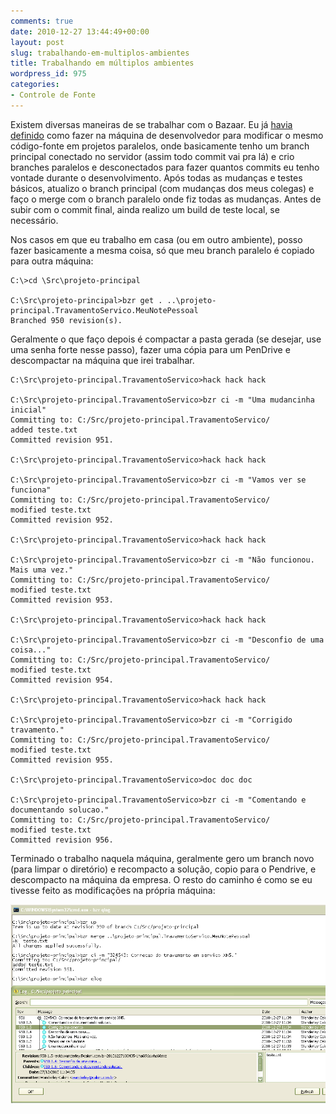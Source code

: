```yaml
---
comments: true
date: 2010-12-27 13:44:49+00:00
layout: post
slug: trabalhando-em-multiplos-ambientes
title: Trabalhando em múltiplos ambientes
wordpress_id: 975
categories:
- Controle de Fonte
---
```


Existem diversas maneiras de se trabalhar com o Bazaar. Eu já [havia definido](http://www.caloni.com.br/blog/como-estou-trabalhando-com-o-bazaar) como fazer na máquina de desenvolvedor para modificar o mesmo código-fonte em projetos paralelos, onde basicamente tenho um branch principal conectado no servidor (assim todo commit vai pra lá) e crio branches paralelos e desconectados para fazer quantos commits eu tenho vontade durante o desenvolvimento. Após todas as mudanças e testes básicos, atualizo o branch principal (com mudanças dos meus colegas) e faço o merge com o branch paralelo onde fiz todas as mudanças. Antes de subir com o commit final, ainda realizo um build de teste local, se necessário.



Nos casos em que eu trabalho em casa (ou em outro ambiente), posso fazer basicamente a mesma coisa, só que meu branch paralelo é copiado para outra máquina:

    
    C:\>cd \Src\projeto-principal
    
    C:\Src\projeto-principal>bzr get . ..\projeto-principal.TravamentoServico.MeuNotePessoal
    Branched 950 revision(s).


Geralmente o que faço depois é compactar a pasta gerada (se desejar, use uma senha forte nesse passo), fazer uma cópia para um PenDrive e descompactar na máquina que irei trabalhar.

    
    C:\Src\projeto-principal.TravamentoServico>hack hack hack
    
    C:\Src\projeto-principal.TravamentoServico>bzr ci -m "Uma mudancinha inicial"
    Committing to: C:/Src/projeto-principal.TravamentoServico/
    added teste.txt
    Committed revision 951.
    
    C:\Src\projeto-principal.TravamentoServico>hack hack hack
    
    C:\Src\projeto-principal.TravamentoServico>bzr ci -m "Vamos ver se funciona"
    Committing to: C:/Src/projeto-principal.TravamentoServico/
    modified teste.txt
    Committed revision 952.
    
    C:\Src\projeto-principal.TravamentoServico>hack hack hack
    
    C:\Src\projeto-principal.TravamentoServico>bzr ci -m "Não funcionou. Mais uma vez."
    Committing to: C:/Src/projeto-principal.TravamentoServico/
    modified teste.txt
    Committed revision 953.
    
    C:\Src\projeto-principal.TravamentoServico>hack hack hack
    
    C:\Src\projeto-principal.TravamentoServico>bzr ci -m "Desconfio de uma coisa..."
    Committing to: C:/Src/projeto-principal.TravamentoServico/
    modified teste.txt
    Committed revision 954.
    
    C:\Src\projeto-principal.TravamentoServico>hack hack hack
    
    C:\Src\projeto-principal.TravamentoServico>bzr ci -m "Corrigido travamento."
    Committing to: C:/Src/projeto-principal.TravamentoServico/
    modified teste.txt
    Committed revision 955.
    
    C:\Src\projeto-principal.TravamentoServico>doc doc doc
    
    C:\Src\projeto-principal.TravamentoServico>bzr ci -m "Comentando e documentando solucao."
    Committing to: C:/Src/projeto-principal.TravamentoServico/
    modified teste.txt
    Committed revision 956.


Terminado o trabalho naquela máquina, geralmente gero um branch novo (para limpar o diretório) e recompacto a solução, copio para o Pendrive, e descompacto na máquina da empresa. O resto do caminho é como se eu tivesse feito as modificações na própria máquina:

[![Commit no server](/images/server-commit.png)](/images/server-commit.png)
